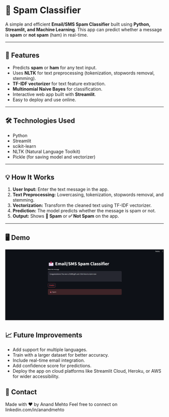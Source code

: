 # 📩 Spam Classifier

A simple and efficient **Email/SMS Spam Classifier** built using **Python, Streamlit, and Machine Learning**. This app can predict whether a message is **spam** or **not spam** (ham) in real-time.  

---

## 🚀 Features

- Predicts **spam** or **ham** for any text input.
- Uses **NLTK** for text preprocessing (tokenization, stopwords removal, stemming).
- **TF-IDF vectorizer** for text feature extraction.
- **Multinomial Naive Bayes** for classification.
- Interactive web app built with **Streamlit**.
- Easy to deploy and use online.

---

## 🛠️ Technologies Used

- Python
- Streamlit
- scikit-learn
- NLTK (Natural Language Toolkit)
- Pickle (for saving model and vectorizer)

---

## 💡 How It Works

1. **User Input:** Enter the text message in the app.
2. **Text Preprocessing:** Lowercasing, tokenization, stopwords removal, and stemming.
3. **Vectorization:** Transform the cleaned text using TF-IDF vectorizer.
4. **Prediction:** The model predicts whether the message is spam or not.
5. **Output:** Shows **🚨 Spam** or **✅ Not Spam** on the app.

---

## 🖥️ Demo

![Streamlit Demo](spam.png)  

## 📈 Future Improvements
- Add support for multiple languages.
- Train with a larger dataset for better accuracy.
- Include real-time email integration.
- Add confidence score for predictions.
-  Deploy the app on cloud platforms like Streamlit Cloud, Heroku, or AWS for wider accessibility.

## 📧 Contact
Made with ❤️ by Anand Mehto
Feel free to connect on linkedin.com/in/anandmehto

